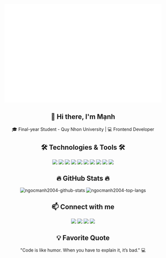 <a href="#" target="_blank">
  <img src="ngocmanh2004.svg" width="1200" alt="ngocmanh2004-official" />
</a>

<h2 align="center">👋 Hi there, I'm Mạnh</h2>
<p align="center">
  🎓 Final-year Student - Quy Nhon University | 💻 Frontend Developer
</p>

<h2 align="center">🛠 Technologies & Tools 🛠</h2>
<p align="center">
  <span><img src="https://img.shields.io/badge/JavaScript-F7DF1E?style=for-the-badge&logo=javascript&logoColor=000000" height="28"/></span>
  <span><img src="https://img.shields.io/badge/TypeScript-3178C6?style=for-the-badge&logo=typescript&logoColor=ffffff" height="28"/></span>
  <span><img src="https://img.shields.io/badge/Angular-DD0031?style=for-the-badge&logo=angular&logoColor=ffffff" height="28"/></span>
  <span><img src="https://img.shields.io/badge/React-61DAFB?style=for-the-badge&logo=react&logoColor=000000" height="28"/></span>
  <span><img src="https://img.shields.io/badge/HTML5-E34F26?style=for-the-badge&logo=html5&logoColor=ffffff" height="28"/></span>
  <span><img src="https://img.shields.io/badge/CSS3-1572B6?style=for-the-badge&logo=css3&logoColor=ffffff" height="28"/></span>
  <span><img src="https://img.shields.io/badge/Sass-CC6699?style=for-the-badge&logo=sass&logoColor=ffffff" height="28"/></span>
  <span><img src="https://img.shields.io/badge/Bootstrap-7952B3?style=for-the-badge&logo=bootstrap&logoColor=ffffff" height="28"/></span>
  <span><img src="https://img.shields.io/badge/.NET-512BD4?style=for-the-badge&logo=.net&logoColor=ffffff" height="28"/></span>
  <span><img src="https://img.shields.io/badge/Spring_Boot-6DB33F?style=for-the-badge&logo=springboot&logoColor=ffffff" height="28"/></span>
</p>

<h2 align="center">🔥 GitHub Stats 🔥</h2>
<p align="center">
  <img src="https://github-readme-stats.vercel.app/api?username=ngocmanh2004&show_icons=true&theme=radical" alt="ngocmanh2004-github-stats" width="500"/>
  <img src="https://github-readme-stats.vercel.app/api/top-langs/?username=ngocmanh2004&layout=compact&theme=radical" alt="ngocmanh2004-top-langs" width="400"/>
</p>

<h2 align="center">📫 Connect with me</h2>
<p align="center">
  <a href="https://www.facebook.com/ngocmanh2004" target="_blank"><img src="https://img.icons8.com/bubbles/100/000000/facebook-new.png" height="40"/></a>
  <a href="https://www.instagram.com/Fushi494.vn/" target="_blank"><img src="https://img.icons8.com/bubbles/100/000000/instagram.png" height="40"/></a>
  <a href="mailto:nnm04092004@gmail.com" target="_blank"><img src="https://img.icons8.com/bubbles/100/000000/apple-mail.png" height="40"/></a>
  <a href="https://www.linkedin.com/in/ngocmanh2004/" target="_blank"><img src="https://img.icons8.com/bubbles/100/000000/linkedin.png" height="40"/></a>
</p>

<h2 align="center">💡 Favorite Quote</h2>
<p align="center">
  "Code is like humor. When you have to explain it, it’s bad." 💻
</p>

